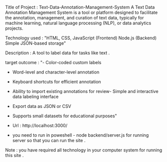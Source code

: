 Title of Project :  Text-Data-Annotation-Management-System
A Text Data Annotation Management System is a tool or platform designed to facilitate the annotation, management, and curation of text data, typically for machine learning, natural language processing (NLP), or data analytics projects.

Technology used :
"HTML, CSS, JavaScript (Frontend)
Node.js (Backend)
Simple JSON-based storage"

Description : A tool to label data for tasks like text .

target outcome : "- Color-coded custom labels
- Word-level and character-level annotation
- Keyboard shortcuts for efficient annotation
- Ability to import existing annotations for review- Simple and interactive data labeling interface
- Export data as JSON or CSV
- Supports small datasets for educational purposes"

- Url : http://localhost:3000/
-  you need to run in poweshell - node backend/server.js
for running server so that you can run the site .

Note : you have required all technology in your computer system for running this site .





